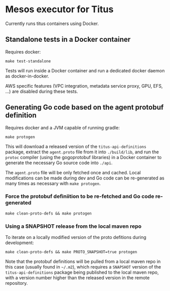 # Mesos executor for Titus

Currently runs titus containers using Docker.

## Standalone tests in a Docker container

Requires docker:

```sh-session
make test-standalone
```

Tests will run inside a Docker container and run a dedicated docker daemon as docker-in-docker.

AWS specific features (VPC integration, metadata service proxy, GPU, EFS, ...) are disabled during these tests.

## Generating Go code based on the agent protobuf definition

Requires docker and a JVM capable of running gradle:

```sh-session
make protogen
```

This will download a released version of the `titus-api-definitions` package, extract the `agent.proto` file from it
into `./build/lib`, and run the `protoc` compiler (using the gogoprotobuf libraries) in a Docker container to generate
the necessary Go source code into `./api`.

The `agent.proto` file will be only fetched once and cached. Local modifications can be made during dev and Go code
can be re-generated as many times as necessary with `make protogen`.

### Force the protobuf definiition to be re-fetched and Go code re-generated

```sh-session
make clean-proto-defs && make protogen
```

### Using a SNAPSHOT release from the local maven repo

To iterate on a locally modified version of the proto defitions during development:

```sh-session
make clean-proto-defs && make PROTO_SNAPSHOT=true protogen
```

Note that the protobuf definitions will be pulled from a local maven repo in this case (usually found in `~/.m2`), which
requires a `SNAPSHOT` version of the `titus-api-definitions` package being published to the local maven repo, with a
version number higher than the released version in the remote repository.
